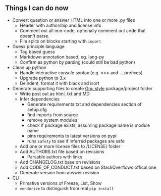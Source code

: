 

Things I can do now
-------------------
- Convert question or answer HTML into one or more .py files
    - Header with authorship and license info
    - Comment out all non-code, optionally comment out code that doesn't parse.
    - File splits on blocks starting with `import`
- Guess principle language
    - Tag based guess
    - Markdown annotation based, eg. lang-py
    - Confirm as python by parsing (could still be bad python)
- Clean up python
    - Handle interactive console syntax (e.g. >>> and ... prefixes)
    - Upgrade python to 3.x
    - Deindent, format it with black and isort
- Generate supporting files to create [Gnu style](https://www.gnu.org/prep/standards/standards.html#Documentation)
 package/project folder
    - Write post out as html, txt and MD
    - Infer dependencies
        - Generate requirements.txt and dependencies section of setup.cfg
        - find imports from source
        - remove system modules
        - check if package exists, assuming package name is module name
        - pins requirements to latest versions on pypi
        - runs `safety` to see if inferred packages are safe
    - Add one or more license files to /LICENSE/ folder
    - Add AUTHORS.txt file based on revisions
        - Parsable authors with links
    - Add CHANGELOG.txt base on revisions
    - Add CODE_OF_CONDUCT.txt based on StackOverflows offical one
    - Generate version from answer revision
- CLI
    - Primative versions of Freeze, List, Show
    - `vendorize` to distinguish from real `pip install`

